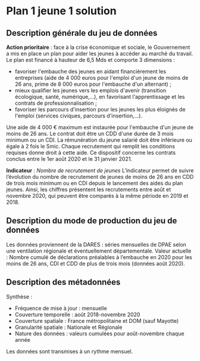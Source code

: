 # Plan 1 jeune 1 solution 
## Description générale du jeu de données 
**Action prioritaire** : face à la crise économique et sociale, le Gouvernement a mis en place un plan pour aider les jeunes à accéder au marché du travail. Le plan est financé à hauteur de 6,5 Mds et comporte 3 dimensions : 
- favoriser l'embauche des jeunes en aidant financièrement les entreprises (aide de 4 000 euros pour l'emploi d'un jeune de moins de 26 ans, prime de 8 000 euros pour l'embauche d'un alternant) ;
- mieux qualifier les jeunes vers les emplois d'avenir (transition écologique, santé, numérique,...), en favorisant l'apprentissage et les contrats de professionnalisation ; 
- favoriser les parcours d'insertion pour les jeunes les plus éloignés de l'emploi (services civiques, parcours d'insertion,...).

Une aide de 4 000 € maximum est instaurée pour l'embauche d'un jeune de moins de 26 ans. Le contrat doit être un CDD d'une durée de 3 mois minimum ou un CDI. La rémunération du jeune salarié doit être inférieure ou égale à 2 fois le Smic. Chaque recrutement qui remplit les conditions requises donne droit à cette aide. Ce dispositif concerne les contrats conclus entre le 1er août 2020 et le 31 janvier 2021.

**Indicateur** : *Nombre de recrutement de jeunes*
L’indicateur permet de suivre l’évolution du nombre de recrutement de jeunes de moins de 26 ans en CDD de trois mois minimum ou en CDI depuis le lancement des aides du plan jeunes. Ainsi, les chiffres présentent les recrutements entre août et novembre 2020, qui peuvent être comparés à la même période en 2019 et 2018.

## Description du mode de production du jeu de données 
Les données proviennent de la DARES : séries mensuelles de DPAE selon une ventilation régionale et éventuellement départementale. Valeur actuelle : Nombre cumulé de déclarations préalables à l’embauche en 2020 pour les moins de 26 ans, CDI et CDD de plus de trois mois (données août 2020).

## Description des métadonnées 
Synthèse : 
-	Fréquence de mise à jour : mensuelle
-	Couverture temporelle : août 2018-novembre 2020
-	Couverture spatiale : France métropolitaine et DOM (sauf Mayotte)
-	Granularité spatiale : Nationale et Régionale
-	Nature des données : valeurs  cumulées pour août-novembre chaque année

Les données sont transmises à un rythme mensuel.
